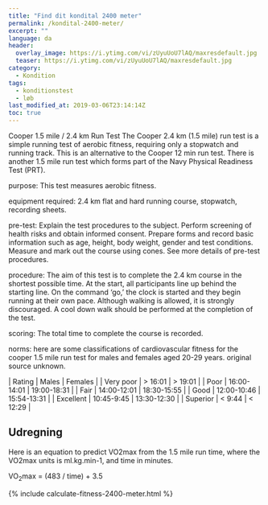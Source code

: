 ```yaml
---
title: "Find dit kondital 2400 meter"
permalink: /kondital-2400-meter/
excerpt: ""
language: da
header:
  overlay_image: https://i.ytimg.com/vi/zUyuUoU7lAQ/maxresdefault.jpg
  teaser: https://i.ytimg.com/vi/zUyuUoU7lAQ/maxresdefault.jpg
category:
  - Kondition
tags:
  - konditionstest
  - løb
last_modified_at: 2019-03-06T23:14:14Z
toc: true
---
```


Cooper 1.5 mile / 2.4 km Run Test
The Cooper 2.4 km (1.5 mile) run test is a simple running test of aerobic fitness, requiring only a stopwatch and running track. This is an alternative to the Cooper 12 min run test. There is another 1.5 mile run test which forms part of the Navy Physical Readiness Test (PRT).

purpose: This test measures aerobic fitness.

equipment required: 2.4 km flat and hard running course, stopwatch, recording sheets.

pre-test: Explain the test procedures to the subject. Perform screening of health risks and obtain informed consent. Prepare forms and record basic information such as age, height, body weight, gender and test conditions. Measure and mark out the course using cones. See more details of pre-test procedures.

procedure: The aim of this test is to complete the 2.4 km course in the shortest possible time. At the start, all participants line up behind the starting line. On the command ‘go,’ the clock is started and they begin running at their own pace. Although walking is allowed, it is strongly discouraged. A cool down walk should be performed at the completion of the test.

scoring: The total time to complete the course is recorded.

norms: here are some classifications of cardiovascular fitness for the cooper 1.5 mile run test for males and females aged 20-29 years. original source unknown.

| Rating    | Males       | Females     |
| Very poor	| > 16:01	    | > 19:01     |
| Poor	    | 16:00-14:01	| 19:00-18:31 |
| Fair	    | 14:00-12:01	| 18:30-15:55 |
| Good	    | 12:00-10:46	| 15:54-13:31 |
| Excellent	| 10:45-9:45	| 13:30-12:30 |
| Superior	| < 9:44	    | < 12:29     |

## Udregning

Here is an equation to predict VO2max from the 1.5 mile run time, where the VO2max units is ml.kg.min-1, and time in minutes.

VO<sub>2</sub>max = (483 / time) + 3.5

{% include calculate-fitness-2400-meter.html %}

